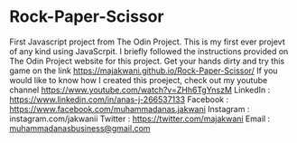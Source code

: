 # Rock-Paper-Scissor
First Javascript project from The Odin Project.
This is my first ever projevt of any kind using JavaScrpit. 
I briefly followed the instructions provided on The Odin Project website for this project.
Get your hands dirty and try this game on the link https://majakwani.github.io/Rock-Paper-Scissor/
If you would like to know how I created this proeject, check out my youtube channel https://www.youtube.com/watch?v=ZHh6TgYnszM
LinkedIn :  https://www.linkedin.com/in/anas-j-266537133
Facebook : https://www.facebook.com/muhammadanas.jakwani
Instagram : instagram.com/jakwanii
Twitter : https://twitter.com/majakwani
Email : muhammadanasbusiness@gmail.com
